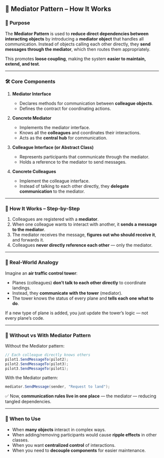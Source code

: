 ## 🧠 Mediator Pattern – How It Works

### 🧩 **Purpose**

The **Mediator Pattern** is used to **reduce direct dependencies between interacting objects** by introducing a **mediator object** that handles all communication.
Instead of objects calling each other directly, they **send messages through the mediator**, which then routes them appropriately.

This promotes **loose coupling**, making the system **easier to maintain, extend, and test**.

---

### 🛠️ **Core Components**

1. **Mediator Interface**

    * Declares methods for communication between **colleague objects**.
    * Defines the contract for coordinating actions.

2. **Concrete Mediator**

    * Implements the mediator interface.
    * Knows all the **colleagues** and coordinates their interactions.
    * Acts as the **central hub** for communication.

3. **Colleague Interface (or Abstract Class)**

    * Represents participants that communicate through the mediator.
    * Holds a reference to the mediator to send messages.

4. **Concrete Colleagues**

    * Implement the colleague interface.
    * Instead of talking to each other directly, they **delegate communication** to the mediator.

---

### 🔄 **How It Works – Step-by-Step**

1. Colleagues are registered with a **mediator**.
2. When one colleague wants to interact with another, it **sends a message to the mediator**.
3. The mediator receives the message, **figures out who should receive it**, and forwards it.
4. Colleagues **never directly reference each other** — only the mediator.

---

### 🧠 Real-World Analogy

Imagine an **air traffic control tower**:

* Planes (colleagues) **don’t talk to each other directly** to coordinate landings.
* Instead, they **communicate with the tower** (mediator).
* The tower knows the status of every plane and **tells each one what to do**.

If a new type of plane is added, you just update the tower’s logic — not every plane’s code.

---

### 🔧 Without vs With Mediator Pattern

Without the Mediator pattern:

```csharp
// Each colleague directly knows others
pilot1.SendMessageTo(pilot2);
pilot2.SendMessageTo(pilot3);
pilot3.SendMessageTo(pilot1);
```

With the Mediator pattern:

```csharp
mediator.SendMessage(sender, "Request to land");
```

✅ Now, **communication rules live in one place** — the mediator — reducing tangled dependencies.

---

### 📌 When to Use

* When **many objects** interact in complex ways.
* When adding/removing participants would cause **ripple effects** in other classes.
* When you want **centralized control** of interactions.
* When you need to **decouple components** for easier maintenance.
